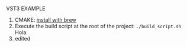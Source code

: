 VST3 EXAMPLE
 
1) CMAKE: [install with brew](https://formulae.brew.sh/formula/cmake)
2) Execute the build script at the root of the project:
```./build_script.sh```
Hola
3) edited